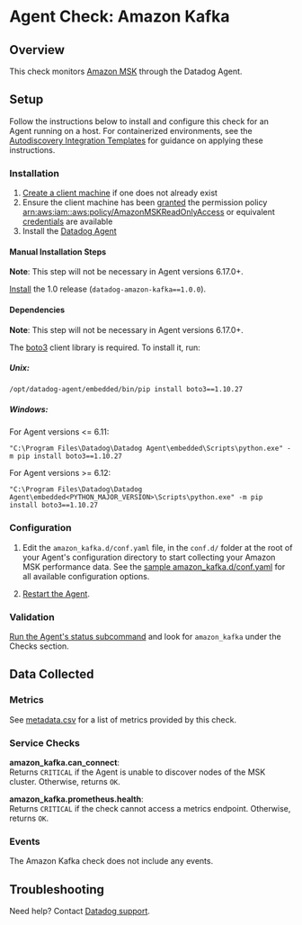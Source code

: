 # Agent Check: Amazon Kafka

## Overview

This check monitors [Amazon MSK][1] through the Datadog Agent.

## Setup

Follow the instructions below to install and configure this check for an Agent running on a host. For containerized environments, see the [Autodiscovery Integration Templates][2] for guidance on applying these instructions.

### Installation

1. [Create a client machine][3] if one does not already exist
2. Ensure the client machine has been [granted][4] the permission policy [arn:aws:iam::aws:policy/AmazonMSKReadOnlyAccess][5] or equivalent [credentials][6] are available
3. Install the [Datadog Agent][7]

#### Manual Installation Steps

**Note**: This step will not be necessary in Agent versions 6.17.0+.

[Install][13] the 1.0 release (`datadog-amazon-kafka==1.0.0`).

#### Dependencies

**Note**: This step will not be necessary in Agent versions 6.17.0+.

The [boto3][14] client library is required. To install it, run:

##### Unix:

```
/opt/datadog-agent/embedded/bin/pip install boto3==1.10.27
```

##### Windows:

For Agent versions <= 6.11:
```
"C:\Program Files\Datadog\Datadog Agent\embedded\Scripts\python.exe" -m pip install boto3==1.10.27
```

For Agent versions >= 6.12:
```
"C:\Program Files\Datadog\Datadog Agent\embedded<PYTHON_MAJOR_VERSION>\Scripts\python.exe" -m pip install boto3==1.10.27
```

### Configuration

1. Edit the `amazon_kafka.d/conf.yaml` file, in the `conf.d/` folder at the root of your Agent's configuration directory to start collecting your Amazon MSK performance data. See the [sample amazon_kafka.d/conf.yaml][8] for all available configuration options.

2. [Restart the Agent][9].

### Validation

[Run the Agent's status subcommand][10] and look for `amazon_kafka` under the Checks section.

## Data Collected

### Metrics

See [metadata.csv][11] for a list of metrics provided by this check.

### Service Checks

**amazon_kafka.can_connect**:<br>
Returns `CRITICAL` if the Agent is unable to discover nodes of the MSK cluster. Otherwise, returns `OK`.

**amazon_kafka.prometheus.health**:<br>
Returns `CRITICAL` if the check cannot access a metrics endpoint. Otherwise, returns `OK`.

### Events

The Amazon Kafka check does not include any events.

## Troubleshooting

Need help? Contact [Datadog support][12].

[1]: https://aws.amazon.com/msk
[2]: https://docs.datadoghq.com/agent/autodiscovery/integrations
[3]: https://docs.aws.amazon.com/msk/latest/developerguide/create-client-machine.html
[4]: https://docs.aws.amazon.com/AWSEC2/latest/UserGuide/iam-roles-for-amazon-ec2.html#attach-iam-role
[5]: https://console.aws.amazon.com/iam/home?#/policies/arn:aws:iam::aws:policy/AmazonMSKReadOnlyAccess
[6]: https://boto3.amazonaws.com/v1/documentation/api/latest/guide/configuration.html#configuring-credentials
[7]: https://docs.datadoghq.com/agent
[8]: https://github.com/DataDog/integrations-core/blob/master/amazon_kafka/datadog_checks/amazon_kafka/data/conf.yaml.example
[9]: https://docs.datadoghq.com/agent/guide/agent-commands/#start-stop-and-restart-the-agent
[10]: https://docs.datadoghq.com/agent/guide/agent-commands/#agent-status-and-information
[11]: https://github.com/DataDog/integrations-core/blob/master/amazon_kafka/metadata.csv
[12]: https://docs.datadoghq.com/help
[13]: https://docs.datadoghq.com/agent/guide/integration-management/#install
[14]: https://aws.amazon.com/sdk-for-python/
